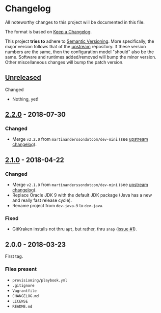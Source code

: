 # Changelog

All noteworthy changes to this project will be documented in this file.

The format is based on [Keep a Changelog][1].

This project **tries to** adhere to [Semantic Versioning][2]. More specifically,
the major version follows that of the [upstream][3] repository. If these version
numbers are the same, then the configuration model "should" also be the same.
Software and runtimes added/removed will bump the minor version. Other
miscellaneous changes will bump the patch version.

[1]: http://keepachangelog.com/en/1.0.0/
[2]: http://semver.org/spec/v2.0.0.html
[3]: https://github.com/martinanderssondotcom/dev-mini

## [Unreleased]

Changed

- Nothing, yet!

## [2.2.0] - 2018-07-30

### Changed

- Merge `v2.2.0` from `martinanderssondotcom/dev-mini` (see [upstream changelog][2.2.0-1]).

[2.2.0-1]: https://github.com/martinanderssondotcom/dev-mini/blob/master/CHANGELOG.md#220---2018-07-30

## [2.1.0] - 2018-04-22

### Changed

- Merge `v2.1.0` from `martinanderssondotcom/dev-mini` (see [upstream changelog][2.1.0-1]).
- Replace Oracle JDK 9 with the default JDK package (Java has a new and really
  fast release cycle).
- Rename project from `dev-java-9` to `dev-java`.

[2.1.0-1]: https://github.com/martinanderssondotcom/dev-mini/blob/master/CHANGELOG.md#210---2018-04-22

### Fixed

- GitKraken installs not thru `apt`, but rather, thru `snap`
  ([issue #1][unreleased-1]).

[unreleased-1]: https://github.com/martinanderssondotcom/dev-java/issues/1

## 2.0.0 - 2018-03-23

First tag.

### Files present

- `provisioning/playbook.yml`
- `.gitignore`
- `Vagrantfile`
- `CHANGELOG.md`
- `LICENSE`
- `README.md`

[Unreleased]: https://github.com/martinanderssondotcom/dev-java/compare/v2.2.0...HEAD
[2.2.0]: https://github.com/martinanderssondotcom/dev-java/compare/v2.1.0...v2.2.0
[2.1.0]: https://github.com/martinanderssondotcom/dev-java/compare/v2.0.0...v2.1.0